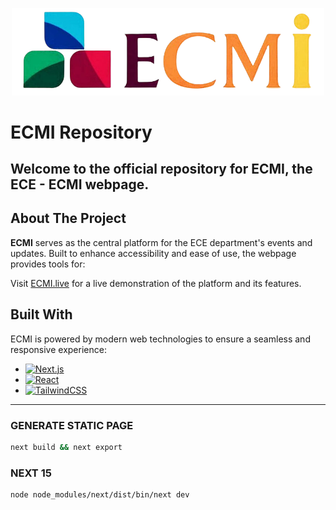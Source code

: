 <p align="center">
  <img src="images/logos/ECMI_Logo.png" alt="ECMI Logo" width="500">
</p>

# ECMI Repository

Welcome to the official repository for **ECMI**, the ECE - ECMI webpage.
--- 

## About The Project

**ECMI** serves as the central platform for the ECE department's events and updates. Built to enhance accessibility and ease of use, the webpage provides tools for:

Visit [ECMI.live](https://ECMI.live) for a live demonstration of the platform and its features.

## Built With

ECMI is powered by modern web technologies to ensure a seamless and responsive experience:

- [![Next.js](https://img.shields.io/badge/Next.js-000000?style=for-the-badge&logo=nextdotjs&logoColor=white)](https://nextjs.org/)
- [![React](https://img.shields.io/badge/React-20232A?style=for-the-badge&logo=react&logoColor=61DAFB)](https://reactjs.org/)
- [![TailwindCSS](https://img.shields.io/badge/TailwindCSS-38B2AC?style=for-the-badge&logo=tailwind-css&logoColor=white)](https://tailwindcss.com/)

---

### GENERATE STATIC PAGE
```bash
next build && next export
```
### NEXT 15
```bash
node node_modules/next/dist/bin/next dev
```
